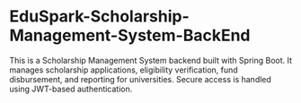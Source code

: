# EduSpark-Scholarship-Management-System-BackEnd
This is a Scholarship Management System backend built with Spring Boot. It manages scholarship applications, eligibility verification, fund disbursement, and reporting for universities. Secure access is handled using JWT-based authentication.
